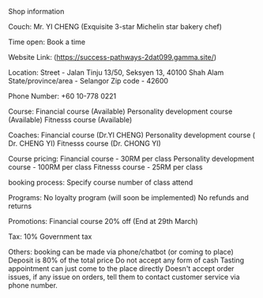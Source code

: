 Shop information

Couch:
Mr. YI CHENG (Exquisite 3-star Michelin star bakery chef)

Time open:
Book a time

Website Link:
(https://success-pathways-2dat099.gamma.site/)

Location:
Street - Jalan Tinju 13/50, Seksyen 13, 40100 Shah Alam
State/province/area - Selangor
Zip code - 42600

Phone Number:
+60 10-778 0221

Course:
Financial course (Available)
Personality development course (Available)
Fitnesss course (Available)

Coaches:
Financial course (Dr.YI CHENG)
Personality development course ( Dr. CHENG YI)
Fitnesss course (Dr. CHONG YI)

Course pricing:
Financial course - 30RM per class
Personality development course - 100RM per class
Fitnesss course - 25RM per class

booking process:
Specify course 
number of class attend

Programs:
No loyalty program (will soon be implemented)
No refunds and returns

Promotions:
Financial course 20% off (End at 29th March)

Tax:
10% Government tax

Others:
booking can be made via phone/chatbot (or coming to place)
Deposit is 80% of the total price
Do not accept any form of cash
Tasting appointment can just come to the place directly
Doesn't accept order issues, if any issue on orders, tell them to contact customer service via phone number.
